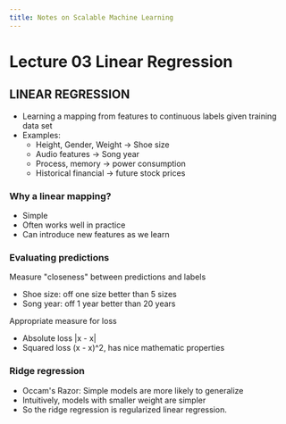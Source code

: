 ```yaml
---
title: Notes on Scalable Machine Learning
---
```


# Lecture 03 Linear Regression

## LINEAR REGRESSION

* Learning a mapping from features to continuous labels given training data set
* Examples:
  * Height, Gender, Weight -> Shoe size
  * Audio features -> Song year
  * Process, memory -> power consumption
  * Historical financial -> future stock prices

### Why a linear mapping?

* Simple
* Often works well in practice
* Can introduce new features as we learn

### Evaluating predictions

Measure "closeness" between predictions and labels

* Shoe size: off one size better than 5 sizes
* Song year: off 1 year better than 20 years

Appropriate measure for loss

* Absolute loss |x - x|
* Squared loss (x - x)^2, has nice mathematic properties

### Ridge regression

* Occam's Razor: Simple models are more likely to generalize
* Intuitively, models with smaller weight are simpler
* So the ridge regression is regularized linear regression.
